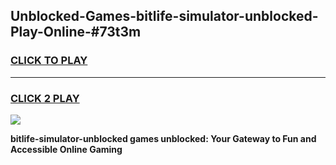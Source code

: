 
## Unblocked-Games-bitlife-simulator-unblocked-Play-Online-#73t3m
<h3>
<a href="https://premium.freeplayer.one?title=bitlife-simulator-unblocked&ref=24F">CLICK TO PLAY</a></h3>
<hr>

<h3>
<a href="https://premium.freeplayer.one?title=bitlife-simulator-unblocked&ref=24F">CLICK 2 PLAY</a>
  
</h3>

<a href="https://premium.freeplayer.one?title=bitlife-simulator-unblocked&ref=24F/"><img src="https://clearcache.store/games.png"></a>


**bitlife-simulator-unblocked games unblocked: Your Gateway to Fun and Accessible Online Gaming**
